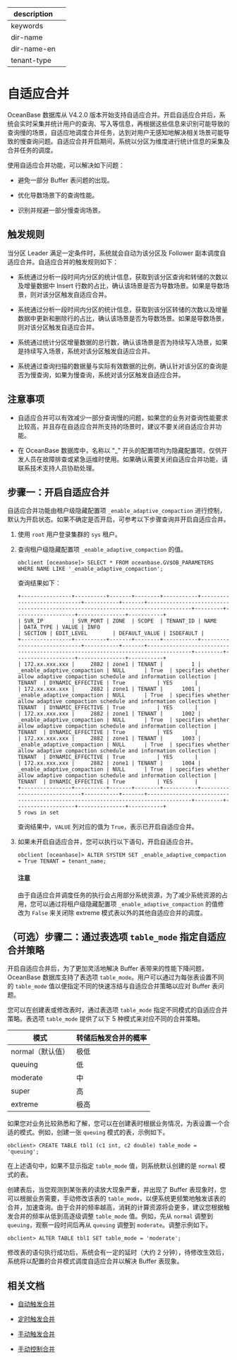|description||
|---|---|
|keywords||
|dir-name||
|dir-name-en||
|tenant-type||

# 自适应合并

OceanBase 数据库从 V4.2.0 版本开始支持自适应合并。开启自适应合并后，系统会实时采集并统计用户的查询、写入等信息，再根据这些信息来识别可能导致的查询慢的场景，自适应地调度合并任务，达到对用户无感知地解决相关场景可能导致的慢查询问题。自适应合并开启期间，系统以分区为维度进行统计信息的采集及合并任务的调度。

使用自适应合并功能，可以解决如下问题：

* 避免一部分 Buffer 表问题的出现。

* 优化导数场景下的查询性能。

* 识别并规避一部分慢查询场景。

## 触发规则

当分区 Leader 满足一定条件时，系统就会自动为该分区及 Follower 副本调度自适应合并。自适应合并的触发规则如下：

* 系统通过分析一段时间内分区的统计信息，获取到该分区查询和转储的次数以及增量数据中 Insert 行数的占比，确认该场景是否为导数场景。如果是导数场景，则对该分区触发自适应合并。

* 系统通过分析一段时间内分区的统计信息，获取到该分区转储的次数以及增量数据中更新和删除行的占比，确认该场景是否为导数场景。如果是导数场景，则对该分区触发自适应合并。

* 系统通过统计分区增量数据的总行数，确认该场景是否为持续写入场景，如果是持续写入场景，系统对该分区触发自适应合并。

* 系统通过查询扫描的数据量与实际有效数据的比例，确认针对该分区的查询是否为慢查询，如果为慢查询，系统对该分区触发自适应合并。

## 注意事项

* 自适应合并可以有效减少一部分查询慢的问题，如果您的业务对查询性能要求比较高，并且存在自适应合并所支持的场景时，建议不要关闭自适应合并功能。

* 在 OceanBase 数据库中，名称以 "_" 开头的配置项均为隐藏配置项，仅供开发人员在故障排查或紧急运维时使用。如果确认需要关闭自适应合并功能，请联系技术支持人员协助处理。

## 步骤一：开启自适应合并

自适应合并功能由租户级隐藏配置项 `_enable_adaptive_compaction` 进行控制，默认为开启状态。如果不确定是否开启，可参考以下步骤查询并开启自适应合并。

1. 使用 `root` 用户登录集群的 `sys` 租户。

2. 查询租户级隐藏配置项 `_enable_adaptive_compaction` 的值。

    ```shell
    obclient [oceanbase]> SELECT * FROM oceanbase.GV$OB_PARAMETERS WHERE NAME LIKE '_enable_adaptive_compaction';
    ```

    查询结果如下：

    ```shell
    +----------------+----------+-------+--------+-----------+-----------------------------+-----------+-------+---------------------------------------------------------------------------------+---------+-------------------+---------------+-----------+
    | SVR_IP         | SVR_PORT | ZONE  | SCOPE  | TENANT_ID | NAME                        | DATA_TYPE | VALUE | INFO                                                                            | SECTION | EDIT_LEVEL        | DEFAULT_VALUE | ISDEFAULT |
    +----------------+----------+-------+--------+-----------+-----------------------------+-----------+-------+---------------------------------------------------------------------------------+---------+-------------------+---------------+-----------+
    | 172.xx.xxx.xxx |     2882 | zone1 | TENANT |         1 | _enable_adaptive_compaction | NULL      | True  | specifies whether allow adaptive compaction schedule and information collection | TENANT  | DYNAMIC_EFFECTIVE | True          | YES       |
    | 172.xx.xxx.xxx |     2882 | zone1 | TENANT |      1001 | _enable_adaptive_compaction | NULL      | True  | specifies whether allow adaptive compaction schedule and information collection | TENANT  | DYNAMIC_EFFECTIVE | True          | YES       |
    | 172.xx.xxx.xxx |     2882 | zone1 | TENANT |      1002 | _enable_adaptive_compaction | NULL      | True  | specifies whether allow adaptive compaction schedule and information collection | TENANT  | DYNAMIC_EFFECTIVE | True          | YES       |
    | 172.xx.xxx.xxx |     2882 | zone1 | TENANT |      1003 | _enable_adaptive_compaction | NULL      | True  | specifies whether allow adaptive compaction schedule and information collection | TENANT  | DYNAMIC_EFFECTIVE | True          | YES       |
    | 172.xx.xxx.xxx |     2882 | zone1 | TENANT |      1004 | _enable_adaptive_compaction | NULL      | True  | specifies whether allow adaptive compaction schedule and information collection | TENANT  | DYNAMIC_EFFECTIVE | True          | YES       |
    +----------------+----------+-------+--------+-----------+-----------------------------+-----------+-------+---------------------------------------------------------------------------------+---------+-------------------+---------------+-----------+
    5 rows in set
    ```

    查询结果中，`VALUE` 列对应的值为 `True`，表示已开启自适应合并。

3. 如果未开启自适应合并，您可以执行以下语句，开启自适应合并。

    ```shell
    obclient [oceanbase]> ALTER SYSTEM SET _enable_adaptive_compaction = True TENANT = tenant_name;
    ```

    <main id="notice" type='notice'>
    <h4>注意</h4>
    <p>由于自适应合并调度任务的执行会占用部分系统资源，为了减少系统资源的占用，您可以通过将租户级隐藏配置项 <code>_enable_adaptive_compaction</code> 的值修改为 <code>False</code> 来关闭除 extreme 模式表以外的其他自适应合并的调度。</p>
    </main>
        
## （可选）步骤二：通过表选项 `table_mode` 指定自适应合并策略

开启自适应合并后，为了更加灵活地解决 Buffer 表带来的性能下降问题，OceanBase 数据库支持了表选项 `table_mode`。用户可以通过为每张表设置不同的 `table_mode` 值以便指定不同的快速冻结与自适应合并策略以应对 Buffer 表问题。

您可以在创建表或修改表时，通过表选项 `table_mode` 指定不同模式的自适应合并策略。表选项 `table_mode` 提供了以下 5 种模式来对应不同的合并策略。

| 模式           | 转储后触发合并的概率 | 
|----------------|--------------------|
| normal（默认值）| 极低	              |
| queuing	       | 低                  |
| moderate	     | 中	                 |
| super	         | 高                  |
| extreme	       | 极高	               |

如果您对业务比较熟悉和了解，您可以在创建表时根据业务情况，为表设置一个合适的模式。例如，创建一张 `queuing` 模式的表，示例如下。

```shell
obclient> CREATE TABLE tbl1 (c1 int, c2 double) table_mode = 'queuing';
```

在上述语句中，如果不显示指定 `table_mode` 值，则系统默认创建的是 `normal` 模式的表。

创建表后，当您观测到某张表的读放大现象严重，并出现了 Buffer 表现象时，您可以根据业务需要，手动修改该表的 `table_mode`，以便系统更频繁地触发该表的合并，加速查询。由于合并的频率越高，消耗的计算资源将会更多，建议您根据触发合并的频率从低到高逐级调整 `table_mode` 值。例如，先从 `normal` 调整到 `queuing`，观察一段时间后再从 `queuing` 调整到 `moderate`。调整示例如下。

```shell
obclient> ALTER TABLE tbl1 SET table_mode = 'moderate';
```
  
修改表的语句执行成功后，系统会有一定的延时（大约 2 分钟），待修改生效后，系统将以配置的合并模式调度自适应合并以解决 Buffer 表现象。

## 相关文档

* [自动触发合并](../200.merge-management/200.automatic-merge-triggering.md)

* [定时触发合并](../200.merge-management/300.scheduled-trigger-merge.md)

* [手动触发合并](../200.merge-management/400.manually-trigger-a-merge.md)

* [手动控制合并](../200.merge-management/500.manually-control-a-merge.md)
